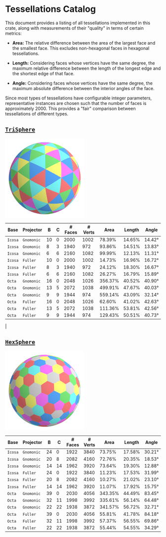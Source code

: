 # Tessellations Catalog

This document provides a listing of all tessellations implemented in this crate, along with
measurements of their "quality" in terms of certain metrics:

* **Area:** The relative difference between the area of the largest face and the smallest face.
This excludes non-hexagonal faces in hexagonal tessellations.

* **Length:** Considering faces whose vertices have the same degree, the maximum relative
difference between the length of the longest edge and the shortest edge of that face.

* **Angle:** Considering faces whose vertices have the same degree, the maximum absolute difference
between the interior angles of the face.

Since most types of tessellations have configurable integer parameters, representative instances
are chosen such that the number of faces is approximately 2000. This provides a "fair" comparison
between tessellations of different types.

## [`TriSphere`](https://docs.rs/subsphere/latest/subsphere/tri/struct.TriSphere.html)

![Example triangular tessellation](https://github.com/dzamkov/subsphere/blob/master/render/out/trisphere_icosa_fuller_3_1.png?raw=true)

| Base    | Projector  | B  | C | # Faces | # Verts | Area    | Length | Angle   |
| ------- | ---------- | -- | - | ------- | ------- | ------- | ------ | ------- |
| `Icosa` | `Gnomonic` | 10 | 0 | 2000    | 1002    | 78.39%  | 14.65% | 14.42°  |
| `Icosa` | `Gnomonic` | 8  | 3 | 1940    | 972     | 93.86%  | 14.51% | 13.83°  |
| `Icosa` | `Gnomonic` | 6  | 6 | 2160    | 1082    | 99.99%  | 12.13% | 11.31°  |
| `Icosa` | `Fuller`   | 10 | 0 | 2000    | 1002    | 14.73%  | 16.96% | 16.72°  |
| `Icosa` | `Fuller`   | 8  | 3 | 1940    | 972     | 24.12%  | 18.30% | 16.67°  |
| `Icosa` | `Fuller`   | 6  | 6 | 2160    | 1082    | 26.27%  | 16.79% | 15.89°  |
| `Octa`  | `Gnomonic` | 16 | 0 | 2048    | 1026    | 356.37% | 40.52% | 40.90°  |
| `Octa`  | `Gnomonic` | 13 | 5 | 2072    | 1038    | 499.91% | 47.67% | 40.03°  |
| `Octa`  | `Gnomonic` | 9  | 9 | 1944    | 974     | 559.14% | 43.09% | 32.14°  |
| `Octa`  | `Fuller`   | 16 | 0 | 2048    | 1026    | 62.60%  | 41.02% | 42.63°  |
| `Octa`  | `Fuller`   | 13 | 5 | 2072    | 1038    | 111.36% | 53.81% | 42.56°  |
| `Octa`  | `Fuller`   | 9  | 9 | 1944    | 974     | 129.43% | 50.51% | 40.73°  |
 |
## [`HexSphere`](https://docs.rs/subsphere/latest/subsphere/hex/struct.HexSphere.html)

![Example hexagonal tessellation](https://github.com/dzamkov/subsphere/blob/master/render/out/hexsphere_icosa_fuller_8_2.png?raw=true)

| Base    | Projector  | B  | C  | # Faces | # Verts | Area    | Length | Angle   |
| ------- | ---------- | -- | -- | ------- | ------- | ------- | ------ | ------- |
| `Icosa` | `Gnomonic` | 24 | 0  | 1922    | 3840    | 73.75%  | 17.58% | 30.21°  |
| `Icosa` | `Gnomonic` | 20 | 8  | 2082    | 4160    | 72.76%  | 20.35% | 18.53°  |
| `Icosa` | `Gnomonic` | 14 | 14 | 1962    | 3920    | 73.64%  | 19.30% | 12.88°  |
| `Icosa` | `Fuller`   | 24 | 0  | 1922    | 3840    | 11.23%  | 17.53% | 31.99°  |
| `Icosa` | `Fuller`   | 20 | 8  | 2082    | 4160    | 10.27%  | 21.02% | 23.10°  |
| `Icosa` | `Fuller`   | 14 | 14 | 1962    | 3920    | 11.07%  | 17.92% | 15.75°  |
| `Octa`  | `Gnomonic` | 39 | 0  | 2030    | 4056    | 343.35% | 44.49% | 83.45°  |
| `Octa`  | `Gnomonic` | 32 | 11 | 1998    | 3992    | 335.61% | 56.14% | 64.48°  |
| `Octa`  | `Gnomonic` | 22 | 22 | 1938    | 3872    | 341.57% | 56.72% | 32.71°  |
| `Octa`  | `Fuller`   | 39 | 0  | 2030    | 4056    | 55.81%  | 41.78% | 84.18°  |
| `Octa`  | `Fuller`   | 32 | 11 | 1998    | 3992    | 57.37%  | 56.55% | 69.86°  |
| `Octa`  | `Fuller`   | 22 | 22 | 1938    | 3872    | 55.44%  | 54.55% | 34.29°  |


